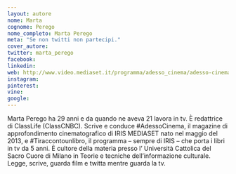 ```yaml
---
layout: autore
nome: Marta
cognome: Perego
nome_completo: Marta Perego
meta: "Se non twitti non partecipi."
cover_autore:
twitter: marta_perego
facebook:
linkedin:
web: http://www.video.mediaset.it/programma/adesso_cinema/adesso-cinema-.html
instagram:
pinterest:
vine:
google:
---
```


Marta Perego ha 29 anni e da quando ne aveva 21 lavora in tv.  È redattrice di ClassLife (ClassCNBC). Scrive e conduce #AdessoCinema, il magazine di approfondimento cinematografico di IRIS MEDIASET nato nel maggio del 2013, e #Tiraccontounlibro, il programma – sempre di IRIS – che porta i libri in tv da 5 anni. È cultore della materia presso l’ Università Cattolica del Sacro Cuore di Milano in  Teorie e tecniche dell’informazione culturale. Legge, scrive, guarda film e twitta mentre guarda la tv.